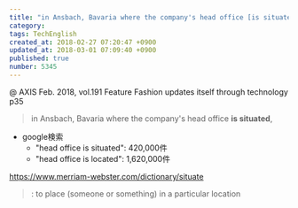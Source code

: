 ```yaml
---
title: "in Ansbach, Bavaria where the company's head office [is situated], | is located"
category: 
tags: TechEnglish
created_at: 2018-02-27 07:20:47 +0900
updated_at: 2018-03-01 07:09:40 +0900
published: true
number: 5345
---
```


@ AXIS Feb. 2018, vol.191
Feature Fashion updates itself through technology
p35

> in Ansbach, Bavaria where the company's head office **is situated**, 

- google検索
    - "head office is situated": 420,000件
    - "head office is located": 1,620,000件

https://www.merriam-webster.com/dictionary/situate
> : to place (someone or something) in a particular location



